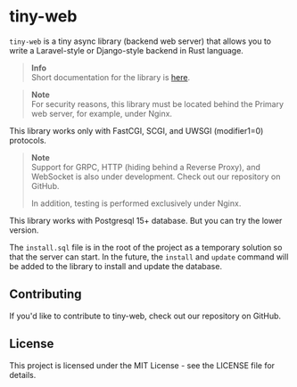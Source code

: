 # tiny-web

`tiny-web` is a tiny async library (backend web server) that allows you to write a Laravel-style or Django-style backend in Rust language.

> **Info**  
> Short documentation for the library is [here](https://github.com/tryteex/tiny-web/blob/main/doc/Index.md).

> **Note**  
> For security reasons, this library must be located behind the Primary web server, for example, under Nginx.

This library works only with FastCGI, SCGI, and UWSGI (modifier1=0) protocols.
> **Note**  
> Support for GRPC, HTTP (hiding behind a Reverse Proxy), and WebSocket is also under development. Check out our repository on GitHub.
>
> In addition, testing is performed exclusively under Nginx.

This library works with Postgresql 15+ database. But you can try the lower version.

The `install.sql` file is in the root of the project as a temporary solution so that the server can start. In the future, the `install` and `update` command will be added to the library to install and update the database.

## Contributing

If you'd like to contribute to tiny-web, check out our repository on GitHub.

## License

This project is licensed under the MIT License - see the LICENSE file for details.